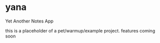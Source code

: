 # yana
Yet Another Notes App


this is a placeholder of a pet/warmup/example project.
features coming soon
